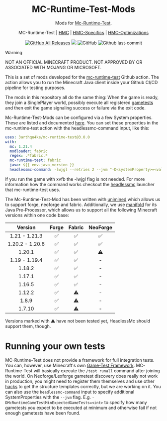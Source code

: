 <h1 align="center" style="font-weight: normal;"><b>MC-Runtime-Test-Mods</b></h1>
<p align="center">Mods for <a href="https://github.com/headlesshq/mc-runtime-test">Mc-Runtime-Test</a>.</p>
<p align="center">MC-Runtime-Test | <a href="https://github.com/3arthqu4ke/headlessmc">HMC</a> | <a href="https://github.com/3arthqu4ke/hmc-specifics">HMC-Specifics</a> | <a href="https://github.com/3arthqu4ke/hmc-optimizations">HMC-Optimizations</a></p>

<div align="center">

[![GitHub All Releases](https://img.shields.io/github/downloads/headlesshq/mc-runtime-test-mod/total.svg)](https://github.com/headlesshq/mc-runtime-test-mod/releases)
![](https://github.com/headlesshq/mc-runtime-test-mod/actions/workflows/run-matrix.yml/badge.svg)
![GitHub](https://img.shields.io/github/license/headlesshq/mc-runtime-test-mod)
![Github last-commit](https://img.shields.io/github/last-commit/headlesshq/mc-runtime-test-mod)

</div>

> [!WARNING]
> NOT AN OFFICIAL MINECRAFT PRODUCT. NOT APPROVED BY OR ASSOCIATED WITH MOJANG OR MICROSOFT.

This is a set of mods developed for the [mc-runtime-test](https://github.com/headlesshq/mc-runtime-test) Github action.
The action allows you to run the Minecraft Java client inside your Github CI/CD pipeline for testing purposes.

The mods in this repository all do the same thing:
When the game is ready, they join a SinglePlayer world, possibly execute all registered
[gametests](https://learn.microsoft.com/en-us/minecraft/creator/documents/gametestgettingstarted?view=minecraft-bedrock-stable)
and then exit the game signaling success or failure via the exit code.

Mc-Runtime-Test-Mods can be configured via a few System properties.
These are listed and documented [here](api/src/main/java/io/github/headlesshq/mcrtapi/McRuntimeTest.java).
You can set these properties in the mc-runtime-test action with the headlessmc-command input, like this:
```yaml
uses: 3arthqu4ke/mc-runtime-test@3.0.0
with:
  mc: 1.21.4
  modloader: fabric
  regex: .*fabric.*
  mc-runtime-test: fabric
  java: ${{ env.java_version }}
  headlessmc-command: -lwjgl --retries 2 --jvm "-D<systemProperty>=<value> -Djava.awt.headless=true"
```
If you run the game with xvfb the -lwjgl flag is not needed.
For more information how the command works checkout the [headlessmc](https://github.com/3arthqu4ke/headlessmc) launcher that mc-runtime-test uses.

The Mc-Runtime-Test-Mod has been written with [unimined](https://github.com/unimined/unimined)
which allows us to support forge, neoforge and fabric.
Additionally, we use [manifold](https://github.com/manifold-systems/manifold) for its Java Pre-Processor, 
which allows us to support all the following Minecraft versions within one code base:

<div align="center">
  
|     Version     | Forge | Fabric | NeoForge | 
|:---------------:| :-: | :-: | :-: |
|  1.21 - 1.21.3  | :white_check_mark:  | :white_check_mark:  | :white_check_mark: |
| 1.20.2 - 1.20.6 | :white_check_mark:  | :white_check_mark:  | :white_check_mark: |
|     1.20.1      | :white_check_mark:  | :white_check_mark:  | :warning:  |
|  1.19 - 1.19.4  | :white_check_mark:  | :white_check_mark:  | - |
|     1.18.2      | :white_check_mark:  | :white_check_mark:  | - |
|     1.17.1      | :white_check_mark:  | :white_check_mark:  | - |
|     1.16.5      | :white_check_mark:  | :white_check_mark:  | - |
|     1.12.2      | :white_check_mark:  | :warning:  | - |
|      1.8.9      | :white_check_mark:  | :warning:  | - |
|     1.7.10      | :white_check_mark:  | :warning:  | - |

</div>

Versions marked with :warning: have not been tested yet, HeadlessMc should support them, though.

# Running your own tests
MC-Runtime-Test does not provide a framework for full integration tests.
You can, however, use Minecraft's own [Game-Test Framework](https://www.minecraft.net/en-us/creator/article/get-started-gametest-framework).
MC-Runtime-Test will basically execute the `/test runall` command after joining the world.
On Neoforge/Lexforge gametest discovery does really not work in production, you might need to register
them themselves and use other [hacks](https://github.com/headlesshq/mc-runtime-test/blob/main/gametest/src/main/java/me/earth/clientgametest/mixin/MixinGameTestRegistry.java)
to get the structure templates correctly, but we are working on it.
You can also use the `headlessmc-command` input to specify additional SystemProperties with the `--jvm` flag.
E.g. `-DMcRuntimeGameTestMinExpectedGameTests=<int>` to specify how many gametests you expect to be executed
at minimum and otherwise fail if not enough gametests have been found.
